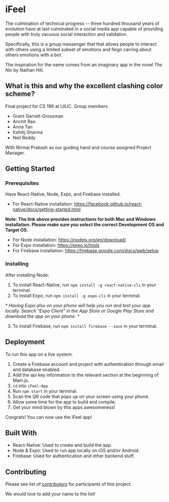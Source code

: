 # iFeel

The culmination of technical progress -- three hundred thousand years of evolution have at last culminated in a social media app capable of providing people with truly vacuous social interaction and validation.

Specifically, this is a group messenger that that allows people to interact with others using a limited subset of emotions and feign carring about others emotions with a bot.

The inspiration for the name comes from an imaginary app in the novel *The Nix* by Nathan Hill.

## What is this and why the excellent clashing color scheme?
Final project for CS 196 at UIUC.
Group members

  * Grant Garrett-Grossman
  * Anchit Rao
  * Anna Tan
  * Kshitij Sharma
  * Neil Reddy
  
With Nirmal Prakash as our guiding hand and course assigned Project Manager.

## Getting Started

### Prerequisites

Have React-Native, Node, Expo, and Firebase installed.
- For React-Native installation: <https://facebook.github.io/react-native/docs/getting-started.html>

**Note: The link above provides instructions for both Mac and Windows installation. Please make sure you select the correct Development OS and Target OS.**

- For Node installation: <https://nodejs.org/en/download/>
- For Expo installation: <https://expo.io/tools>
- For Firebase installation: <https://firebase.google.com/docs/web/setup>

### Installing

After installing Node:
1. To install React-Native, run `npm install -g react-native-cli` in your terminal.
2. To install Expo, run `npm install -g expo-cli` in your terminal.

\* *Having Expo also on your phone will help you run and test your app locally. Search "Expo Client" in the App Store or Google Play Store and download the app on your phone.* \*

3. To install Firebase, run `npm install firebase --save` in your terminal.

## Deployment

To run this app on a live system:

 1. Create a Firebase account and project with authentication through email and database enabled.
 2. Add the api key information to the relevant section at the beginning of Main.js.
 3. `cd` into `iFeel-App`
 4. Run `npm start` in your terminal.
 5. Scan the QR code that pops up on your screen using your phone.
 6. Allow some time for the app to build and compile.
 7. Get your mind blown by this apps awesomeness!

Congrats! You can now use the iFeel app!

## Built With

  * React-Native: Used to create and build the app.
  * Node & Expo: Used to run app locally on iOS and/or Android.
  * Firebase: Used for authentication and other backend stuff.

## Contributing

Please see list of [contributors](https://github.com/CS196Illinois/iFeel/graphs/contributors) for participants of this project.

We would love to add your name to the list!
